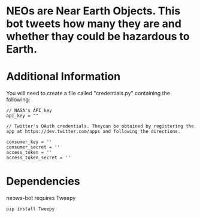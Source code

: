
NEOs are Near Earth Objects. This bot tweets how many they are and whether thay could be hazardous to Earth.
=========

Additional Information
======================
You will need to create a file called "credentials.py" containing the following:
```
// NASA's API key
api_key = ""

// Twitter's OAuth credentials. Theycan be obtained by registering the app at https://dev.twitter.com/apps and following the directions.

consumer_key = ''
consumer_secret = ''
access_token = ''
access_token_secret = ''
```

Dependencies
============
neows-bot requires Tweepy
```
pip install Tweepy
```